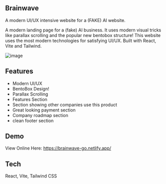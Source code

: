 ## Brainwave

A modern UI/UX intensive website for a (FAKE) AI website.

A modern landing page for a (fake) AI business. It uses modern visual tricks like parallax scrolling and the popular new bentobox structure! This website uses the most modern technologies for satisfying UI/UX. Built with React, Vite and Tailwind. 


![image](https://github.com/user-attachments/assets/c42186cb-5307-45c6-814b-9ea1bcf7ad99)



## Features

- Modern UI/UX
- BentoBox Design!
- Parallax Scrolling
- Features Section
- Section showing other companies use this product
- Great looking payment section
- Company roadmap section
- clean footer section


## Demo

View Online Here: https://brainwave-go.netlify.app/

## Tech

React, Vite, Tailwind CSS


